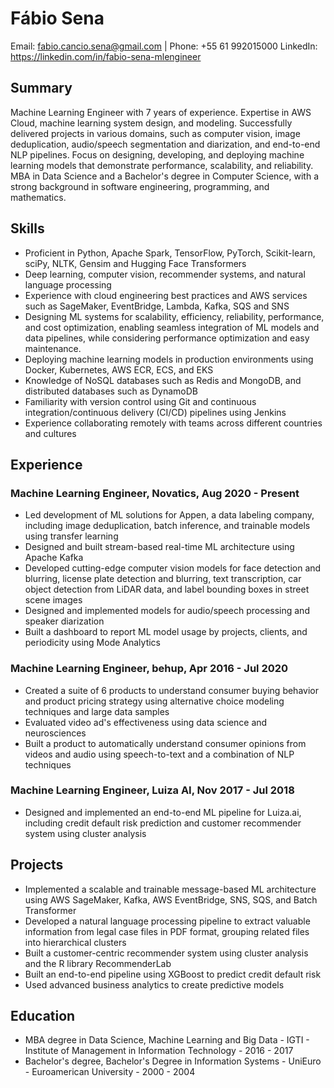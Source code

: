 # Fábio Sena
Email: fabio.cancio.sena@gmail.com | Phone: +55 61 992015000
LinkedIn: https://linkedin.com/in/fabio-sena-mlengineer

## Summary
Machine Learning Engineer with 7 years of experience. Expertise in AWS Cloud, machine learning system design, and modeling. Successfully delivered projects in various domains, such as computer vision, image deduplication, audio/speech segmentation and diarization, and end-to-end NLP pipelines. Focus on designing, developing, and deploying machine learning models that demonstrate performance, scalability, and reliability. MBA in Data Science and a Bachelor's degree in Computer Science, with a strong background in software engineering, programming, and mathematics.

## Skills
- Proficient in Python, Apache Spark, TensorFlow, PyTorch, Scikit-learn, sciPy, NLTK, Gensim and Hugging Face Transformers
- Deep learning, computer vision, recommender systems, and natural language processing
- Experience with cloud engineering best practices and AWS services such as SageMaker, EventBridge, Lambda, Kafka, SQS and SNS
- Designing ML systems for scalability, efficiency, reliability, performance, and cost optimization, enabling seamless integration of ML models and data pipelines, while considering performance optimization and easy maintenance.
- Deploying machine learning models in production environments using Docker, Kubernetes, AWS ECR, ECS, and EKS
- Knowledge of NoSQL databases such as Redis and MongoDB, and distributed databases such as DynamoDB
- Familiarity with version control using Git and continuous integration/continuous delivery (CI/CD) pipelines using Jenkins
- Experience collaborating remotely with teams across different countries and cultures

## Experience
### Machine Learning Engineer, Novatics, Aug 2020 - Present
- Led development of ML solutions for Appen, a data labeling company, including image deduplication, batch inference, and trainable models using transfer learning
- Designed and built stream-based real-time ML architecture using Apache Kafka
- Developed cutting-edge computer vision models for face detection and blurring, license plate detection and blurring, text transcription, car object detection from LiDAR data, and label bounding boxes in street scene images
- Designed and implemented models for audio/speech processing and speaker diarization
- Built a dashboard to report ML model usage by projects, clients, and periodicity using Mode Analytics

### Machine Learning Engineer, behup, Apr 2016 - Jul 2020
- Created a suite of 6 products to understand consumer buying behavior and product pricing strategy using alternative choice modeling techniques and large data samples
- Evaluated video ad's effectiveness using data science and neurosciences
- Built a product to automatically understand consumer opinions from videos and audio using speech-to-text and a combination of NLP techniques

### Machine Learning Engineer, Luiza AI, Nov 2017 - Jul 2018
- Designed and implemented an end-to-end ML pipeline for Luiza.ai, including credit default risk prediction and customer recommender system using cluster analysis

## Projects
- Implemented a scalable and trainable message-based ML architecture using AWS SageMaker, Kafka, AWS EventBridge, SNS, SQS, and Batch Transformer
- Developed a natural language processing pipeline to extract valuable information from legal case files in PDF format, grouping related files into hierarchical clusters
- Built a customer-centric recommender system using cluster analysis and the R library RecommenderLab
- Built an end-to-end pipeline using XGBoost to predict credit default risk
- Used advanced business analytics to create predictive models

## Education
- MBA degree in Data Science, Machine Learning and Big Data - IGTI - Institute of Management in Information Technology - 2016 - 2017
- Bachelor's degree, Bachelor's Degree in Information Systems - UniEuro - Euroamerican University - 2000 - 2004 

